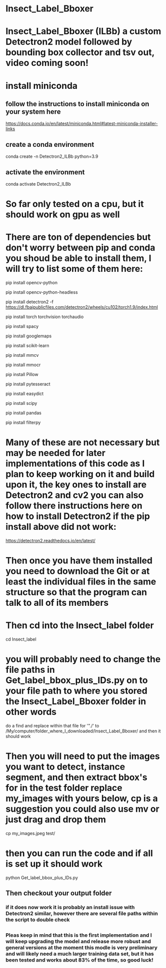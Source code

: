 # Insect_Label_Bboxer
# Insect_Label_Bboxer (ILBb) a custom Detectron2 model followed by bounding box collector and tsv out, video coming soon!

# install miniconda
## follow the instructions to install miniconda on your system here
https://docs.conda.io/en/latest/miniconda.html#latest-miniconda-installer-links

## create a conda environment
conda create -n Detectron2_ILBb python=3.9
## activate the environment
conda activate Detectron2_ILBb

# So far only tested on a cpu, but it should work on gpu as well
# There are ton of dependencies but don't worry between pip and conda you shoud be able to install them, I will try to list some of them here:
pip install opencv-python

pip install opencv-python-headless

pip install detectron2 -f https://dl.fbaipublicfiles.com/detectron2/wheels/cu102/torch1.9/index.html

pip install torch torchvision torchaudio

pip install spacy

pip install googlemaps

pip install scikit-learn

pip install mmcv

pip install mmocr

pip install Pillow

pip install pytesseract

pip install easydict

pip install scipy

pip install pandas

pip install filterpy

# Many of these are not necessary but may be needed for later implementations of this code as I plan to keep working on it and build upon it, the key ones to install are Detectron2 and cv2 you can also follow there instructions here on how to install Detectron2 if the pip install above did not work:
https://detectron2.readthedocs.io/en/latest/

# Then once you have them installed you need to download the Git or at least the individual files in the same structure so that the program can talk to all of its members

# Then cd into the Insect_label folder
cd Insect_label

# you will probably need to change the file paths in Get_label_bbox_plus_IDs.py on to your file path to where you stored the Insect_Label_Bboxer folder in other words
do a find and replace within that file for '"./' to /My/computer/folder_where_I_downloaded/Insect_Label_Bboxer/ and then it should work

# Then you will need to put the images you want to detect, instance segment, and then extract bbox's for in the test folder replace my_images with yours below, cp is a suggestion you could also use mv or just drag and drop them
cp my_images.jpeg test/
# then you can run the code and if all is set up it should work

python Get_label_bbox_plus_IDs.py

## Then checkout your output folder
### if it does now work it is probably an install issue with Detectron2 similar, however there are several file paths within the script to double check
##
### Pleas keep in  mind that this is the first implementation and I will keep upgrading the model and release more robust and general versions at the moment this modle is very preliminary and will likely need a much larger training data set, but it has been tested and works about 83% of the time, so good luck!











